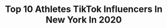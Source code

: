 ---
title: Top 10 Athletes TikTok Influencers In New York In 2020
description: >-
  Find top athletes TikTok influencers in New York in 2020. Most popular hashtags: #newyork #athlete #quarantine #love.
platform: TikTok
profiles:
  - username: "overtimewbb"
    fullname: >-
      Overtimewbb
    location: "United States"
    followers: 961854
    engagement: 2171
    commentsToLikes: 0.006140
    id: ck7zo3o85hhup0j78fsebvau5
    verified: true
    hashtags: "#crysh, #quincy, #woah, #basketballgirl"
  - username: "mgmmalcolm"
    fullname: >-
      Mike
    location: "United States"
    followers: 3045
    engagement: 354
    commentsToLikes: 0.034399
    id: ck9go9jx70cob0j78gq8ykc1s
    verified: false
    hashtags: "#coorslight, #fastcar, #staysafe, #specialeffects"
  - username: "sammyyyt"
    fullname: >-
      Sammy Thayer
    location: "United States"
    followers: 6631
    engagement: 964
    commentsToLikes: 0.114708
    id: ck9fmlqkru2ju0j78ehqjyfv5
    verified: false
    hashtags: "#travel, #laketahoe, #got2bhome, #eastcoast"
  - username: "sportsmemers"
    fullname: >-
      SportsMemes
    location: "United States"
    followers: 2475
    engagement: 1769
    commentsToLikes: 0.040216
    id: cka84a7drsq0p0i783qrehfbx
    verified: false
    hashtags: "#rubberlegs, #hockeycheck, #sack, #boxing"
  - username: "tia_getsfit"
    fullname: >-
      Tia Gets Fit
    location: "United States"
    followers: 7432
    engagement: 1004
    commentsToLikes: 0.027757
    id: cka0n29k9xv570i78yg7bb73b
    verified: false
    hashtags: "#momsoftiktok, #blacktiktok, #godcreatingme, #popsmoke"
  - username: "groovydhruvy97"
    fullname: >-
      groovydhruvy97
    location: "United States"
    followers: 8605
    engagement: 703
    commentsToLikes: 0.013952
    id: ck90xzn8v8rfz0j78n0v6fkmf
    verified: false
    hashtags: "#vlog, #concert, #playbyplay, #maketheleap"
  - username: "adamkrimmel"
    fullname: >-
      Adam Krimmel
    location: "United States"
    followers: 20457
    engagement: 2242
    commentsToLikes: 0.021769
    id: ck9n8rki38tyw0j78wisvoqau
    verified: false
    hashtags: "#animals, #dogs, #hungary, #music"
  - username: "lang_ston"
    fullname: >-
      Laanngstonn 
    location: "United States"
    followers: 4650
    engagement: 2031
    commentsToLikes: 0.055365
    id: cka7ng8dfwnne0i78ihwph0os
    verified: false
    hashtags: "#nowandthen, #hair, #drama, #fine"
  - username: "zach.chin"
    fullname: >-
      ZACH & THERESA
    location: "United States"
    followers: 13789
    engagement: 776
    commentsToLikes: 0.117683
    id: ck9k46jlnr6to0j78cvsg5yco
    verified: false
    hashtags: "#asiancouple, #hardwork, #asianathlete, #nikegang"
  - username: "swiperightonlife"
    fullname: >-
      SwipeRightOnLife
    location: "United States"
    followers: 5018
    engagement: 1994
    commentsToLikes: 0.018586
    id: ckacq8cm9zi190i78y5pduqkm
    verified: false
    hashtags: "#dandelion, #tomboy, #views, #hotdogchallenge"
---